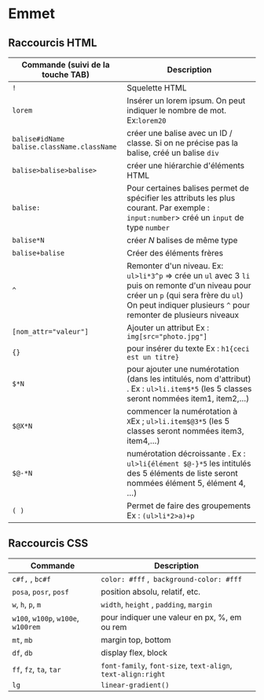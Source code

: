 # Emmet

## Raccourcis HTML

| **Commande (suivi de la touche TAB)**             | **Description**                                              |
| ------------------------------------------------- | ------------------------------------------------------------ |
| `!`                                               | Squelette  HTML                                              |
| `lorem`                                           | Insérer un lorem ipsum. On peut indiquer le nombre de mot. Ex:`lorem20` |
| `balise#idName`<br />`balise.className.className` | créer une  balise avec un ID / classe. Si on ne précise pas la balise, créé un balise `div` |
| `balise>balise>balise>`                           | créer une  hiérarchie d'éléments HTML                        |
| `balise:`                                         | Pour certaines balises permet de spécifier les attributs les plus courant. Par exemple : `input:number`> créé un `input` de type `number` |
| `balise*N`                                        | créer *N* balises de même type                               |
| `balise+balise`                                   | Créer des  éléments frères                                   |
| `^`                                               | Remonter  d'un niveau. Ex: ` ul>li*3^p` => crée un `ul` avec 3 `li` puis on remonte d'un niveau pour créer un `p` (qui sera frère du `ul`) On peut indiquer plusieurs `^` pour remonter de plusieurs niveaux |
| `[nom_attr="valeur"]`                             | Ajouter un  attribut  Ex :   `img[src="photo.jpg"]`          |
| `{}`                                              | pour  insérer du texte  Ex :   `h1{ceci  est un titre}`      |
| `$*N`                                             | pour  ajouter une numérotation (dans les intitulés, nom d'attribut) . Ex :   `ul>li.item$*5`  (les 5  classes seront nommées item1, item2,…) |
| `$@X*N`                                           | commencer  la numérotation à `X`Ex ;   `ul>li.item$@3*5`  (les 5  classes seront nommées item3, item4,…) |
| `$@-*N`                                           | numérotation  décroissante . Ex :  `ul>li{élément $@-}*5`  les  intitulés des 5 éléments de liste seront nommées élément 5, élément 4, …) |
| `( )`                                             | Permet de  faire des groupements  Ex :   `(ul>li*2>a)+p`     |

## Raccourcis CSS

| Commande                             | Description                                                  |
| -----------------------------------  | ------------------------------------------------------------ |
| `c#f,` , `bc#f`                     | `color: #fff` ,` background-color: #fff`                     |
| `posa`, `posr`, `posf`             | position absolu, relatif,  etc.                              |
| `w`, `h`, `p`, `m`                  | `width`, `height` , `padding`, `margin`                      |
| `w100`, `w100p`, `w100e`, `w100rem` | pour indiquer une valeur en px, %, em ou rem                 |
| `mt`, `mb`                          | margin top, bottom                                           |
| `df`, `db`                            | display flex, block                                          |
| `ff`,  `fz`, `ta`, `tar`            | `font-family`, `font-size`, `text-align`, `text-align:right` |
| `lg`                                | `linear-gradient()`                                          |
